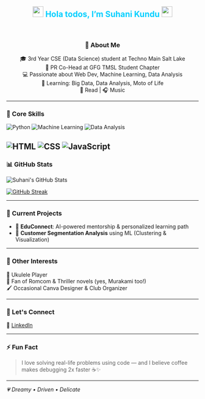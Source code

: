 <h2 align="center">
  <img src="https://media.giphy.com/media/hvRJCLFzcasrR4ia7z/giphy.gif" width="28">
  <span style="color:#00CFFF;">Hola todos, I’m Suhani Kundu</span>
  <img src="https://media.giphy.com/media/hvRJCLFzcasrR4ia7z/giphy.gif" width="28">
</h2>


<br/>

<div align="center">

### 🚀 About Me  
🎓 3rd Year CSE (Data Science) student at Techno Main Salt Lake  
📢 PR Co-Head at GFG TMSL Student Chapter  
💻 Passionate about Web Dev, Machine Learning, Data Analysis  
🧠 Learning: Big Data, Data Analysis, Moto of Life  
📖 Read | 🎧 Music  

</div>

---

### 🧠 Core Skills
![Python](https://img.shields.io/badge/-Python-3776AB?style=for-the-badge&logo=python&logoColor=white)
![Machine Learning](https://img.shields.io/badge/-Machine%20Learning-brightgreen?style=for-the-badge)
![Data Analysis](https://img.shields.io/badge/-Data%20Analysis-blue?style=for-the-badge)

![HTML](https://img.shields.io/badge/-HTML-E34F26?style=for-the-badge&logo=html5&logoColor=white)
![CSS](https://img.shields.io/badge/-CSS-1572B6?style=for-the-badge&logo=css3&logoColor=white)
![JavaScript](https://img.shields.io/badge/-JavaScript-F7DF1E?style=for-the-badge&logo=javascript&logoColor=black)
---
### 📊 GitHub Stats

![Suhani's GitHub Stats](https://github-readme-stats.vercel.app/api?username=suhanikundu&show_icons=true&hide_title=true&hide_rank=true&theme=vision-friendly-dark&border_radius=15&icon_color=FFD700&title_color=FFD700&text_color=ffffff)

[![GitHub Streak](https://streak-stats.demolab.com?user=suhanikundu&theme=dark&hide_border=true)](https://git.io/streak-stats)


---

### 🎯 Current Projects
- 🤖 **EduConnect**: AI-powered mentorship & personalized learning path
- 💼 **Customer Segmentation Analysis** using ML (Clustering & Visualization)

---

### 🧩 Other Interests  
🎵 Ukulele Player  
📖 Fan of Romcom & Thriller novels (yes, Murakami too!)  
🖌️ Occasional Canva Designer & Club Organizer  

---

### 💬 Let's Connect
🔗 [LinkedIn](https://www.linkedin.com/in/suhanikundu)

---

### ⚡ Fun Fact  
> I love solving real-life problems using code — and I believe coffee makes debugging 2x faster ☕✨

---

_💗 Dreamy • Driven • Delicate_

